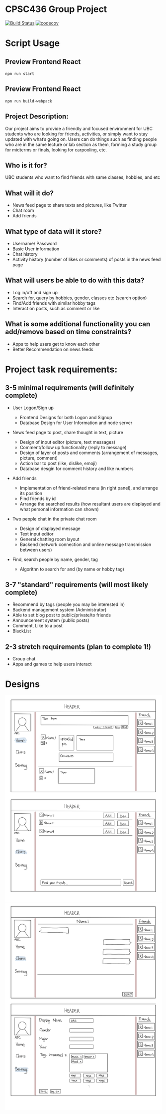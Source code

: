 # CPSC436 Group Project

[![Build Status](https://travis-ci.com/ZijiaZhang/CPSC436_Project.svg?branch=master)](https://travis-ci.com/ZijiaZhang/CPSC436_Project)
[![codecov](https://codecov.io/gh/ZijiaZhang/CPSC436_Project/branch/master/graph/badge.svg)](https://codecov.io/gh/ZijiaZhang/CPSC436_Project)

# Script Usage

## Preview Frontend React
```shell script 
npm run start
```

## Preview Frontend React
```shell script 
npm run build-webpack
```


## Project Description: 
Our project aims to provide a friendly and focused environment for UBC students who are looking for friends, activities, or simply want to stay updated with what’s going on. Users can do things such as finding people who are in the same lecture or lab section as them, forming a study group for midterms or finals, looking for carpooling, etc.

## Who is it for?
UBC students who want to find friends with same classes, hobbies, and etc

## What will it do? 
- News feed page to share texts and pictures, like Twitter
- Chat room
- Add friends

## What type of data will it store?
- Username/ Password
- Basic User information
- Chat history
- Activity history (number of likes or comments) of posts in the news feed page

## What will users be able to do with this data?
- Log in/off and sign up
- Search for, query by hobbies, gender, classes etc (search option)
- Find/Add friends with similar hobby tags
- Interact on posts, such as comment or like

## What is some additional functionality you can add/remove based on time constraints?
- Apps to help users get to know each other   
- Better Recommendation on news feeds
 
# Project task requirements:
## 3-5 minimal requirements (will definitely complete)
- User Logon/Sign up
    - Frontend Designs for both Logon and Signup
    - Database Design for User Information and node server

- News feed page to post, share thought in text, picture
   - Design of input editor (picture, text messages)
   - Comment/follow up functionality (reply to message)
   - Design of layer of posts and comments (arrangement of messages, picture, comment)
   - Action bar to post (like, dislike, emoji)
   - Database desgin for comment history and like numbers
- Add friends
   - Implementation of friend-related menu (in right panel), and arrange its position
   - Find friends by id
   - Arrange the searched results (how resultant users are displayed and what personal information can shown)
- Two people chat in the private chat room
   - Design of displayed message
   - Text input editor
   - General chatting room layout
   - Backend (network connection and online message transmission between users)
- Find, search people by name, gender, tag
  - Algorithn to search for and (by name or hobby tag)

## 3-7 "standard" requirements (will most likely complete)
- Recommend by tags (people you may be interested in)
- Backend management system (Administrator)
- Able to set blog post to public/private/to friends
- Announcement system (public posts)
- Comment, Like to a post
- BlackList

## 2-3 stretch requirements (plan to complete 1!)
- Group chat
- Apps and games to help users interact

# Designs
![](Docs/images/Project_layouts-1.png)
![](Docs/images/Project_layouts-2.png)
